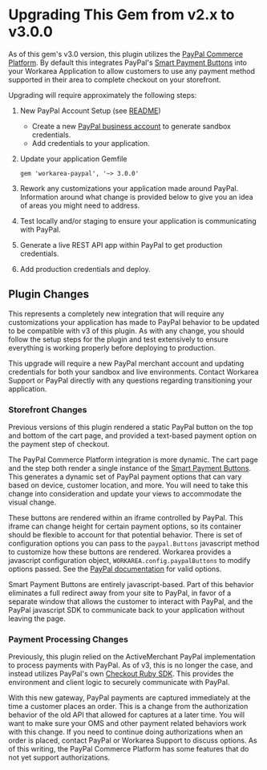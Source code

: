 Upgrading This Gem from v2.x to v3.0.0
================================================================================

As of this gem's v3.0 version, this plugin utilizes the [PayPal Commerce Platform](https://www.paypal.com/us/webapps/mpp/commerce-platform). By default this integrates PayPal's [Smart Payment Buttons](https://developer.paypal.com/docs/commerce-platform/payment/checkout/) into your Workarea Application to allow customers to use any payment method supported in their area to complete checkout on your storefront.

Upgrading will require approximately the following steps:

1. New PayPal Account Setup (see [README](https://github.com/workarea-commerce/workarea-paypal#account-setup))
    *  Create a new [PayPal business account](https://www.paypal.com/signin/client?flow=provisionUser) to generate sandbox credentials.
    *  Add credentials to your application.   


2. Update your application Gemfile

   `gem 'workarea-paypal', '~> 3.0.0'`

3. Rework any customizations your application made around PayPal. Information around what change is provided below to give you an idea of areas you might need to address.

4. Test locally and/or staging to ensure your application is communicating with PayPal.

5. Generate a live REST API app within PayPal to get production credentials.

6. Add production credentials and deploy.

Plugin Changes
---------------

This represents a completely new integration that will require any customizations your application has made to PayPal behavior to be updated to be compatible with v3 of this plugin. As with any change, you should follow the setup steps for the plugin and test extensively to ensure everything is working properly before deploying to production.

This upgrade will require a new PayPal merchant account and updating credentials for both your sandbox and live environments. Contact Workarea Support or PayPal directly with any questions regarding transitioning your application.

### Storefront Changes

Previous versions of this plugin rendered a static PayPal button on the top and bottom of the cart page, and provided a text-based payment option on the payment step of checkout.

The PayPal Commerce Platform integration is more dynamic. The cart page and the step both render a single instance of the [Smart Payment Buttons](https://developer.paypal.com/docs/commerce-platform/payment/checkout/). This generates a dynamic set of PayPal payment options that can vary based on device, customer location, and more. You will need to take this change into consideration and update your views to accommodate the visual change.

These buttons are rendered within an iframe controlled by PayPal. This iframe can change height for certain payment options, so its container should be flexible to account for that potential behavior. There is set of configuration options you can pass to the `paypal.Buttons` javascript method to customize how these buttons are rendered. Workarea provides a javascript configuration object, `WORKAREA.config.paypalButtons` to modify options passed. See the [PayPal documentation](https://developer.paypal.com/docs/checkout/integration-features/customize-button/) for valid options.

Smart Payment Buttons are entirely javascript-based. Part of this behavior eliminates a full redirect away from your site to PayPal, in favor of a separate window that allows the customer to interact with PayPal, and the PayPal javascript SDK to communicate back to your application without leaving the page.

### Payment Processing Changes

Previously, this plugin relied on the ActiveMerchant PayPal implementation to process payments with PayPal. As of v3, this is no longer the case, and instead utilizes PayPal's own [Checkout Ruby SDK](https://github.com/paypal/Checkout-Ruby-SDK). This provides the environment and client logic to securely communicate with PayPal.

With this new gateway, PayPal payments are captured immediately at the time a customer places an order. This is a change from the authorization behavior of the old API that allowed for captures at a later time. You will want to make sure your OMS and other payment related behaviors work with this change. If you need to continue doing authorizations when an order is placed, contact PayPal or Workarea Support to discuss options. As of this writing, the PayPal Commerce Platform has some features that do not yet support authorizations.
